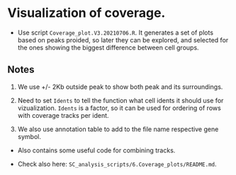 # Visualization of coverage.

  * Use script ```Coverage_plot.V3.20210706.R```. It generates a set of plots based on peaks proided, so later they can be explored, and selected for the ones showing the biggest difference between cell groups.

## Notes

1. We use +/- 2Kb outside peak to show both peak and its surroundings.


2. Need to set ```Idents``` to tell the function what cell idents it should use for vizualization. ```Idents``` is a factor, so it can be used for ordering of rows with coverage tracks per ident.


3. We also use annotation table to add to the file name respective gene symbol.


  * Also contains some useful code for combining tracks.

  * Check also here: ```SC_analysis_scripts/6.Coverage_plots/README.md```.